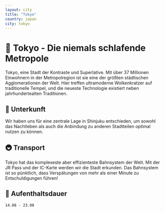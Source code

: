 ```yaml
---
layout: city
title: "Tokyo"
country: japan
city: tokyo
---
```


# 🗼 Tokyo - Die niemals schlafende Metropole

Tokyo, eine Stadt der Kontraste und Superlative. Mit über 37 Millionen Einwohnern in der Metropolregion ist sie eine der größten städtischen Agglomerationen der Welt. Hier treffen ultramoderne Wolkenkratzer auf traditionelle Tempel, und die neueste Technologie existiert neben jahrhundertealten Traditionen.

## 🏨 Unterkunft

Wir haben uns für eine zentrale Lage in Shinjuku entschieden, um sowohl das Nachtleben als auch die Anbindung zu anderen Stadtteilen optimal nutzen zu können.

## 🚇 Transport

Tokyo hat das komplexeste aber effizienteste Bahnsystem der Welt. Mit der JR Pass und der IC-Karte werden wir die Stadt erkunden. Das Bahnsystem ist so pünktlich, dass Verspätungen von mehr als einer Minute zu Entschuldigungen führen!

## 📅 Aufenthaltsdauer

`14.08 - 23.08`

